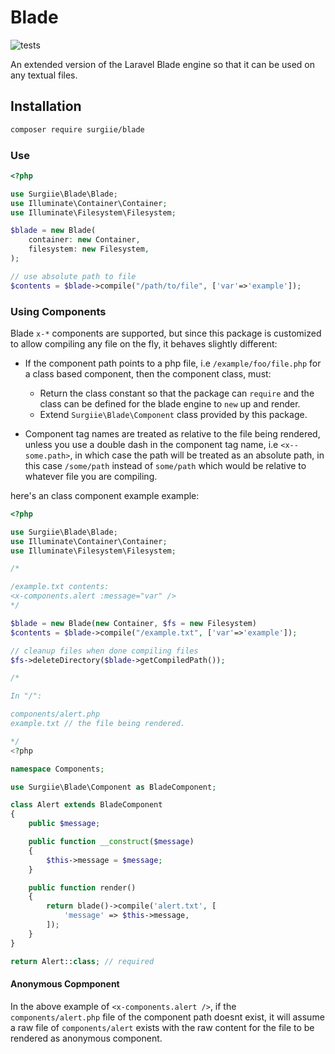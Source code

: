 # Blade

![tests](https://github.com/surgiie/blade/actions/workflows/tests.yml/badge.svg)

An extended version of the Laravel Blade engine so that it can be used on any textual files.

## Installation

```bash
composer require surgiie/blade
```

### Use

```php
<?php

use Surgiie\Blade\Blade;
use Illuminate\Container\Container;
use Illuminate\Filesystem\Filesystem;

$blade = new Blade(
    container: new Container,
    filesystem: new Filesystem,
);

// use absolute path to file
$contents = $blade->compile("/path/to/file", ['var'=>'example']);

```
### Using Components

Blade `x-*` components are supported, but since this package is customized to allow compiling any file on the fly, it behaves slightly different:

* If the component path points to a php file, i.e `/example/foo/file.php` for a class based component, then the component class, must:
    * Return the class constant so that the package can `require` and the class can be defined for the blade engine to `new` up and render.
    * Extend `Surgiie\Blade\Component` class provided by this package.

* Component tag names are treated as relative to the file being rendered, unless you use a double dash in the component tag name, i.e `<x--some.path>`, in which case the path will be treated as an absolute path, in this case `/some/path` instead of `some/path` which would be relative to whatever file you are compiling.

here's an class component example example:

```php
<?php

use Surgiie\Blade\Blade;
use Illuminate\Container\Container;
use Illuminate\Filesystem\Filesystem;

/*

/example.txt contents:
<x-components.alert :message="var" />
*/

$blade = new Blade(new Container, $fs = new Filesystem)
$contents = $blade->compile("/example.txt", ['var'=>'example']);

// cleanup files when done compiling files
$fs->deleteDirectory($blade->getCompiledPath());

```



```php
/*

In "/":

components/alert.php
example.txt // the file being rendered.

*/
<?php

namespace Components;

use Surgiie\Blade\Component as BladeComponent;

class Alert extends BladeComponent
{
    public $message;

    public function __construct($message)
    {
        $this->message = $message;
    }

    public function render()
    {
        return blade()->compile('alert.txt', [
            'message' => $this->message,
        ]);
    }
}

return Alert::class; // required

```

#### Anonymous Copmponent

In the above example of `<x-components.alert />`, if the `components/alert.php` file of the component path doesnt exist, it will assume a raw file of `components/alert` exists with the raw content for the
file to be rendered as anonymous component.
